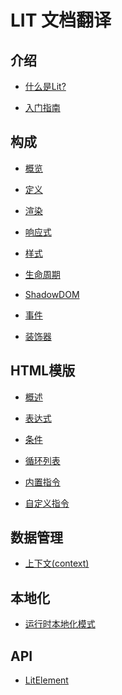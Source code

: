 # LIT 文档翻译

## 介绍

- [什么是Lit?](docs/001.介绍(Introduction)/WhatIsLit.md)

- [入门指南](docs/001.介绍(Introduction)/GettingStarted.md)

## 构成

- [概览](docs/002.构成(components)/overview.md)

- [定义](docs/002.构成(components)/definition.md)

- [渲染](docs/002.构成(components)/rendering.md)

- [响应式](docs/002.构成(components)/reactive_properties.md)

- [样式](docs/002.构成(components)/styles.md)

- [生命周期](docs/002.构成(components)/lifecycle.md)

- [ShadowDOM](docs/002.构成(components)/shadow_dom.md)

- [事件](docs/002.构成(components)/events.md)

- [装饰器](docs/002.构成(components)/decorators.md)

## HTML模版

- [概述](docs/003.模版(templates)/templates.md)

- [表达式](docs/003.模版(templates)/expressions.md)

- [条件](docs/003.模版(templates)/conditionals.md)

- [循环列表](docs/003.模版(templates)/lists.md)

- [内置指令](<docs/003.模版(templates)/Built-in directives.md>)

- [自定义指令](<docs/003.模版(templates)/custom directives.md>)

## 数据管理

- [上下文(context)](<docs/005.数据管理(Managing Data)/context.md>)

## 本地化

- [运行时本地化模式](<docs/009.本地化(Localization)/Runtime localization mode.md>)


## API

- [LitElement](docs/010.API(API)/LitElement.md)